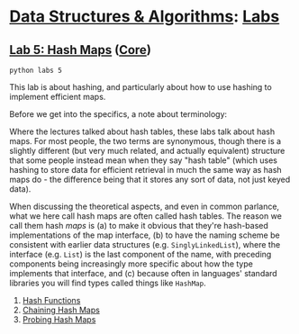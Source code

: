 # [Data Structures & Algorithms](https://github.com/bertie-wheen/dsa-2023-4/blob/trunk/README.md): [Labs](https://github.com/bertie-wheen/dsa-2023-4/blob/trunk/labs/README.md)

## [Lab 5: Hash Maps](https://github.com/bertie-wheen/dsa-2023-4/blob/trunk/labs/lab5/README.md) ([Core](https://github.com/bertie-wheen/dsa-2023-4/blob/trunk/labs/lab5/core/README.md))
```shell
python labs 5
```

This lab is about hashing, and particularly about how to use hashing to implement efficient maps.

Before we get into the specifics, a note about terminology:

Where the lectures talked about hash tables, these labs talk about hash maps. For most people, the two terms are
synonymous, though there is a slightly different (but very much related, and actually equivalent) structure that some
people instead mean when they say "hash table" (which uses hashing to store data for efficient retrieval in much the
same way as hash maps do - the difference being that it stores any sort of data, not just keyed data).

When discussing the theoretical aspects, and even in common parlance, what we here call hash maps are often called hash
tables. The reason we call them hash _maps_ is (a) to make it obvious that they're hash-based implementations of the map
interface, (b) to have the naming scheme be consistent with earlier data structures (e.g. `SinglyLinkedList`), where the
interface (e.g. `List`) is the last component of the name, with preceding components being increasingly more specific
about how the type implements that interface, and (c) because often in languages' standard libraries you will find types
called things like `HashMap`.

1. [Hash Functions](https://github.com/bertie-wheen/dsa-2023-4/blob/trunk/labs/lab5/core/hash_function/README.md)
2. [Chaining Hash Maps](https://github.com/bertie-wheen/dsa-2023-4/blob/trunk/labs/lab5/core/chaining_hash_map/README.md)
3. [Probing Hash Maps](https://github.com/bertie-wheen/dsa-2023-4/blob/trunk/labs/lab5/core/probing_hash_map/README.md)
